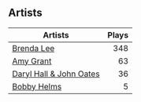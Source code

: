 ## Artists
Artists | Plays 
----- | -----: 
[Brenda Lee](/artists/brenda-lee-18115) | 348
[Amy Grant](/artists/amy-grant-3053) | 63
[Daryl Hall & John Oates](/artists/daryl-hall-john-oates-645736) | 36
[Bobby Helms](/artists/bobby-helms-10048) | 5

